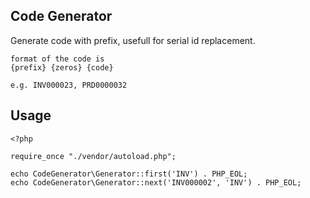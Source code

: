## Code Generator

Generate code with prefix, usefull for serial id replacement.

```
format of the code is
{prefix} {zeros} {code}

e.g. INV000023, PRD0000032
```

## Usage

```
<?php

require_once "./vendor/autoload.php";

echo CodeGenerator\Generator::first('INV') . PHP_EOL;
echo CodeGenerator\Generator::next('INV000002', 'INV') . PHP_EOL;
```
